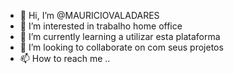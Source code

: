 - 👋 Hi, I’m @MAURICIOVALADARES
- 👀 I’m interested in  trabalho home office
- 🌱 I’m currently learning  a utilizar esta plataforma
- 💞️ I’m looking to collaborate on  com seus projetos
- 📫 How to reach me ..

<!---
MAURICIOVALADARES/MAURICIOVALADARES is a ✨ special ✨ repository because its `README.md` (this file) appears on your GitHub profile.
You can click the Preview link to take a look at your changes.
--->
